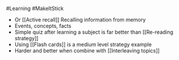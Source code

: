 #Learning #MakeItStick 
- Or [[Active recall]] Recalling information from memory
- Events, concepts, facts
- Simple quiz after learning a subject is far better than [[Re-reading strategy]]
- Using [[Flash cards]] is a medium level strategy example
- Harder and better when combine with [[Interleaving topics]] 